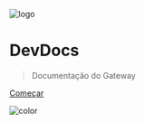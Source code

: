 ![logo](https://www.yapay.com.br/wp-content/themes/yapay/assets/img/logo.svg)

# DevDocs

> Documentação do Gateway

[Começar](#como-começar)

<!-- background color -->

![color](#f0f0f0)